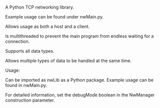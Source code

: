 A Python TCP networking library.

Example usage can be found under nwMain.py.

Allows usage as both a host and a client.

Is multithreaded to prevent the main program from endless waiting for a connection.

Supports all data types.

Allows multiple types of data to be handled at the same time.


Usage:

Can be imported as nwLib as a Python package. Example usage can be found in nwMain.py.

For detailed information, set the debugMode boolean in the NwManager construction parameter.